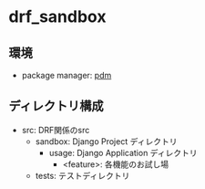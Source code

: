 # drf_sandbox

## 環境

- package manager: [pdm](https://pdm-project.org/en/stable/)

## ディレクトリ構成

- src: DRF関係のsrc
  - sandbox: Django Project ディレクトリ
    - usage: Django Application ディレクトリ
      - \<feature>: 各機能のお試し場
  - tests: テストディレクトリ